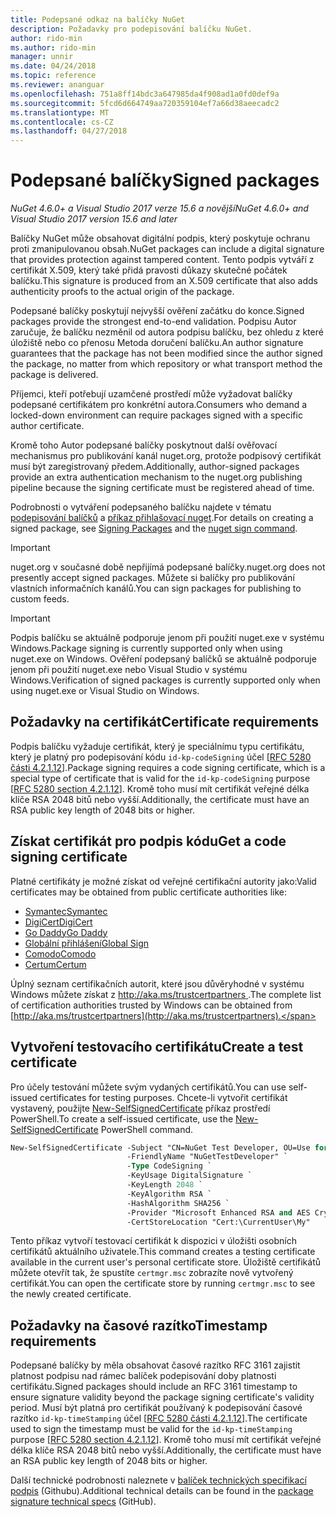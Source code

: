 ```yaml
---
title: Podepsané odkaz na balíčky NuGet
description: Požadavky pro podepisování balíčku NuGet.
author: rido-min
ms.author: rido-min
manager: unnir
ms.date: 04/24/2018
ms.topic: reference
ms.reviewer: ananguar
ms.openlocfilehash: 751a8ff14bdc3a647985da4f908ad1a0fd0def9a
ms.sourcegitcommit: 5fcd6d664749aa720359104ef7a66d38aeecadc2
ms.translationtype: MT
ms.contentlocale: cs-CZ
ms.lasthandoff: 04/27/2018
---
```

# <a name="signed-packages"></a><span data-ttu-id="4dfb2-103">Podepsané balíčky</span><span class="sxs-lookup"><span data-stu-id="4dfb2-103">Signed packages</span></span>

<span data-ttu-id="4dfb2-104">*NuGet 4.6.0+ a Visual Studio 2017 verze 15.6 a novější*</span><span class="sxs-lookup"><span data-stu-id="4dfb2-104">*NuGet 4.6.0+ and Visual Studio 2017 version 15.6 and later*</span></span>

<span data-ttu-id="4dfb2-105">Balíčky NuGet může obsahovat digitální podpis, který poskytuje ochranu proti zmanipulovanou obsah.</span><span class="sxs-lookup"><span data-stu-id="4dfb2-105">NuGet packages can include a digital signature that provides protection against tampered content.</span></span> <span data-ttu-id="4dfb2-106">Tento podpis vytváří z certifikát X.509, který také přidá pravosti důkazy skutečné počátek balíčku.</span><span class="sxs-lookup"><span data-stu-id="4dfb2-106">This signature is produced from an X.509 certificate that also adds authenticity proofs to the actual origin of the package.</span></span>

<span data-ttu-id="4dfb2-107">Podepsané balíčky poskytují nejvyšší ověření začátku do konce.</span><span class="sxs-lookup"><span data-stu-id="4dfb2-107">Signed packages provide the strongest end-to-end validation.</span></span> <span data-ttu-id="4dfb2-108">Podpisu Autor zaručuje, že balíčku nezměnil od autora podpisu balíčku, bez ohledu z které úložiště nebo co přenosu Metoda doručení balíčku.</span><span class="sxs-lookup"><span data-stu-id="4dfb2-108">An author signature guarantees that the package has not been modified since the author signed the package, no matter from which repository or what transport method the package is delivered.</span></span>

<span data-ttu-id="4dfb2-109">Příjemci, kteří potřebují uzamčené prostředí může vyžadovat balíčky podepsané certifikátem pro konkrétní autora.</span><span class="sxs-lookup"><span data-stu-id="4dfb2-109">Consumers who demand a locked-down environment can require packages signed with a specific author certificate.</span></span>

<span data-ttu-id="4dfb2-110">Kromě toho Autor podepsané balíčky poskytnout další ověřovací mechanismus pro publikování kanál nuget.org, protože podpisový certifikát musí být zaregistrovaný předem.</span><span class="sxs-lookup"><span data-stu-id="4dfb2-110">Additionally, author-signed packages provide an extra authentication mechanism to the nuget.org publishing pipeline because the signing certificate must be registered ahead of time.</span></span>

<span data-ttu-id="4dfb2-111">Podrobnosti o vytváření podepsaného balíčku najdete v tématu [podepisování balíčků](../create-packages/Sign-a-package.md) a [příkaz přihlašovací nuget](../tools/cli-ref-sign.md).</span><span class="sxs-lookup"><span data-stu-id="4dfb2-111">For details on creating a signed package, see [Signing Packages](../create-packages/Sign-a-package.md) and the [nuget sign command](../tools/cli-ref-sign.md).</span></span>

> [!Important]
> <span data-ttu-id="4dfb2-112">nuget.org v současné době nepřijímá podepsané balíčky.</span><span class="sxs-lookup"><span data-stu-id="4dfb2-112">nuget.org does not presently accept signed packages.</span></span> <span data-ttu-id="4dfb2-113">Můžete si balíčky pro publikování vlastních informačních kanálů.</span><span class="sxs-lookup"><span data-stu-id="4dfb2-113">You can sign packages for publishing to custom feeds.</span></span>

> [!Important]
> <span data-ttu-id="4dfb2-114">Podpis balíčku se aktuálně podporuje jenom při použití nuget.exe v systému Windows.</span><span class="sxs-lookup"><span data-stu-id="4dfb2-114">Package signing is currently supported only when using nuget.exe on Windows.</span></span> <span data-ttu-id="4dfb2-115">Ověření podepsaný balíčků se aktuálně podporuje jenom při použití nuget.exe nebo Visual Studio v systému Windows.</span><span class="sxs-lookup"><span data-stu-id="4dfb2-115">Verification of signed packages is currently supported only when using nuget.exe or Visual Studio on Windows.</span></span>

## <a name="certificate-requirements"></a><span data-ttu-id="4dfb2-116">Požadavky na certifikát</span><span class="sxs-lookup"><span data-stu-id="4dfb2-116">Certificate requirements</span></span>

<span data-ttu-id="4dfb2-117">Podpis balíčku vyžaduje certifikát, který je speciálnímu typu certifikátu, který je platný pro podepisování kódu `id-kp-codeSigning` účel [[RFC 5280 části 4.2.1.12](https://tools.ietf.org/html/rfc5280#section-4.2.1.12)].</span><span class="sxs-lookup"><span data-stu-id="4dfb2-117">Package signing requires a code signing certificate, which is a special type of certificate that is valid for the `id-kp-codeSigning` purpose [[RFC 5280 section 4.2.1.12](https://tools.ietf.org/html/rfc5280#section-4.2.1.12)].</span></span> <span data-ttu-id="4dfb2-118">Kromě toho musí mít certifikát veřejné délka klíče RSA 2048 bitů nebo vyšší.</span><span class="sxs-lookup"><span data-stu-id="4dfb2-118">Additionally, the certificate must have an RSA public key length of 2048 bits or higher.</span></span>

## <a name="get-a-code-signing-certificate"></a><span data-ttu-id="4dfb2-119">Získat certifikát pro podpis kódu</span><span class="sxs-lookup"><span data-stu-id="4dfb2-119">Get a code signing certificate</span></span>

<span data-ttu-id="4dfb2-120">Platné certifikáty je možné získat od veřejné certifikační autority jako:</span><span class="sxs-lookup"><span data-stu-id="4dfb2-120">Valid certificates may be obtained from public certificate authorities like:</span></span>

- [<span data-ttu-id="4dfb2-121">Symantec</span><span class="sxs-lookup"><span data-stu-id="4dfb2-121">Symantec</span></span>](https://trustcenter.websecurity.symantec.com/process/trust/productOptions?productType=SoftwareValidationClass3)
- [<span data-ttu-id="4dfb2-122">DigiCert</span><span class="sxs-lookup"><span data-stu-id="4dfb2-122">DigiCert</span></span>](https://www.digicert.com/code-signing/)
- [<span data-ttu-id="4dfb2-123">Go Daddy</span><span class="sxs-lookup"><span data-stu-id="4dfb2-123">Go Daddy</span></span>](https://www.godaddy.com/web-security/code-signing-certificate)
- [<span data-ttu-id="4dfb2-124">Globální přihlášení</span><span class="sxs-lookup"><span data-stu-id="4dfb2-124">Global Sign</span></span>](https://www.globalsign.com/en/code-signing-certificate/)
- [<span data-ttu-id="4dfb2-125">Comodo</span><span class="sxs-lookup"><span data-stu-id="4dfb2-125">Comodo</span></span>](https://www.comodo.com/e-commerce/code-signing/code-signing-certificate.php)
- [<span data-ttu-id="4dfb2-126">Certum</span><span class="sxs-lookup"><span data-stu-id="4dfb2-126">Certum</span></span>](https://www.certum.eu/certum/cert,offer_en_open_source_cs.xml) 

<span data-ttu-id="4dfb2-127">Úplný seznam certifikačních autorit, které jsou důvěryhodné v systému Windows můžete získat z [ http://aka.ms/trustcertpartners ](http://aka.ms/trustcertpartners).</span><span class="sxs-lookup"><span data-stu-id="4dfb2-127">The complete list of certification authorities trusted by Windows can be obtained from [http://aka.ms/trustcertpartners](http://aka.ms/trustcertpartners).</span></span>

## <a name="create-a-test-certificate"></a><span data-ttu-id="4dfb2-128">Vytvoření testovacího certifikátu</span><span class="sxs-lookup"><span data-stu-id="4dfb2-128">Create a test certificate</span></span>

<span data-ttu-id="4dfb2-129">Pro účely testování můžete svým vydaných certifikátů.</span><span class="sxs-lookup"><span data-stu-id="4dfb2-129">You can use self-issued certificates for testing purposes.</span></span> <span data-ttu-id="4dfb2-130">Chcete-li vytvořit certifikát vystavený, použijte [New-SelfSignedCertificate](https://docs.microsoft.com/en-us/powershell/module/pkiclient/new-selfsignedcertificate) příkaz prostředí PowerShell.</span><span class="sxs-lookup"><span data-stu-id="4dfb2-130">To create a self-issued certificate, use the [New-SelfSignedCertificate](https://docs.microsoft.com/en-us/powershell/module/pkiclient/new-selfsignedcertificate) PowerShell command.</span></span>

```ps
New-SelfSignedCertificate -Subject "CN=NuGet Test Developer, OU=Use for testing purposes ONLY" `
                          -FriendlyName "NuGetTestDeveloper" `
                          -Type CodeSigning `
                          -KeyUsage DigitalSignature `
                          -KeyLength 2048 `
                          -KeyAlgorithm RSA `
                          -HashAlgorithm SHA256 `
                          -Provider "Microsoft Enhanced RSA and AES Cryptographic Provider" `
                          -CertStoreLocation "Cert:\CurrentUser\My" 
```

<span data-ttu-id="4dfb2-131">Tento příkaz vytvoří testovací certifikát k dispozici v úložišti osobních certifikátů aktuálního uživatele.</span><span class="sxs-lookup"><span data-stu-id="4dfb2-131">This command creates a testing certificate available in the current user's personal certificate store.</span></span> <span data-ttu-id="4dfb2-132">Úložiště certifikátů můžete otevřít tak, že spustíte `certmgr.msc` zobrazíte nově vytvořený certifikát.</span><span class="sxs-lookup"><span data-stu-id="4dfb2-132">You can open the certificate store by running `certmgr.msc` to see the newly created certificate.</span></span>

## <a name="timestamp-requirements"></a><span data-ttu-id="4dfb2-133">Požadavky na časové razítko</span><span class="sxs-lookup"><span data-stu-id="4dfb2-133">Timestamp requirements</span></span>

<span data-ttu-id="4dfb2-134">Podepsané balíčky by měla obsahovat časové razítko RFC 3161 zajistit platnost podpisu nad rámec balíček podepisování doby platnosti certifikátu.</span><span class="sxs-lookup"><span data-stu-id="4dfb2-134">Signed packages should include an RFC 3161 timestamp to ensure signature validity beyond the package signing certificate's validity period.</span></span> <span data-ttu-id="4dfb2-135">Musí být platná pro certifikát používaný k podepisování časové razítko `id-kp-timeStamping` účel [[RFC 5280 části 4.2.1.12](https://tools.ietf.org/html/rfc5280#section-4.2.1.12)].</span><span class="sxs-lookup"><span data-stu-id="4dfb2-135">The certificate used to sign the timestamp must be valid for the `id-kp-timeStamping` purpose [[RFC 5280 section 4.2.1.12](https://tools.ietf.org/html/rfc5280#section-4.2.1.12)].</span></span> <span data-ttu-id="4dfb2-136">Kromě toho musí mít certifikát veřejné délka klíče RSA 2048 bitů nebo vyšší.</span><span class="sxs-lookup"><span data-stu-id="4dfb2-136">Additionally, the certificate must have an RSA public key length of 2048 bits or higher.</span></span>

<span data-ttu-id="4dfb2-137">Další technické podrobnosti naleznete v [balíček technických specifikací podpis](https://github.com/NuGet/Home/wiki/Package-Signatures-Technical-Details) (Githubu).</span><span class="sxs-lookup"><span data-stu-id="4dfb2-137">Additional technical details can be found in the [package signature technical specs](https://github.com/NuGet/Home/wiki/Package-Signatures-Technical-Details) (GitHub).</span></span>
